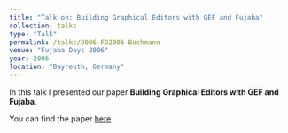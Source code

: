 ```yaml
---
title: "Talk on: Building Graphical Editors with GEF and Fujaba"
collection: talks
type: "Talk"
permalink: /talks/2006-FD2006-Buchmann
venue: "Fujaba Days 2006"
year: 2006
location: "Bayreuth, Germany"
---
```


In this talk I presented our paper **Building Graphical Editors with GEF and Fujaba**.

You can find the paper [here](https://tbuchmann.github.io/publications/2006-FD2006-Buchmann)